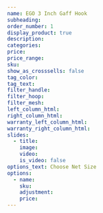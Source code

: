 ```yaml
---
name: EGO 3 Inch Gaff Hook
subheading:
order_number: 1
display_product: true
description:
categories:
price:
price_range:
sku:
show_as_crosssells: false
tag_color:
tag_text:
filter_handle:
filter_hoop:
filter_mesh:
left_column_html:
right_column_html:
warranty_left_column_html:
warranty_right_column_html:
slides:
  - title:
    image:
    video:
    is_video: false
options_text: Choose Net Size
options:
  - name:
    sku:
    adjustment:
    price:
---
```

